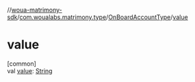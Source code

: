 //[woua-matrimony-sdk](../../../index.md)/[com.woualabs.matrimony.type](../index.md)/[OnBoardAccountType](index.md)/[value](value.md)

# value

[common]\
val [value](value.md): [String](https://kotlinlang.org/api/latest/jvm/stdlib/kotlin/-string/index.html)
